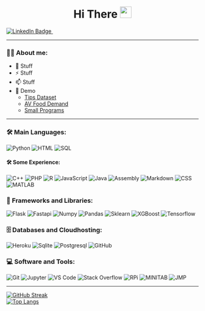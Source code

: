 <div id="intro_text" align="center">
<h1>
  Hi There
  <img src="https://media.giphy.com/media/hvRJCLFzcasrR4ia7z/giphy.gif" width="30px"/>
</h1> 
</div>


<div id="badges">
 <a href="https://www.linkedin.com/in/patrick-cj-carlberg">
    <img src="https://img.shields.io/badge/LinkedIn-blue?style=for-the-badge&logo=linkedin&logoColor=white" alt="LinkedIn Badge"/>
 </a>
 <img src="https://komarev.com/ghpvc/?username=CJROCKBALL&style=for-the-badge&color=blue" alt=""/>
</div>

---

### :man_technologist: About me:
- :telescope: Stuff
- :zap: Stuff
- :mailbox: Stuff
- :telescope: Demo
    - [Tips Dataset](https://github.com/CJRockball/pred_service)
    - [AV Food Demand](https://github.com/CJRockball/pred_service)
    - [Small Programs](https://github.com/CJRockball/pred_service)

---

### :hammer_and_wrench: Main Languages:
<div>
  <img alt="Python" src="https://img.shields.io/badge/Python-14354C?style=plastic&logo=python&logoColor=white" style="max-width: 100%;">
  <img alt="HTML" src="https://img.shields.io/badge/HTML-E34F26?style=plastic&logo=html5&logoColor=white" style="max-width: 100%;">
  <img alt="SQL" src="https://img.shields.io/badge/SQL-025E8C?style=plastic&logo=database&logoColor=white" style="max-width: 100%;">

</div>

#### :hammer_and_wrench: Some Experience:
<div>
<!--- C++, Lisp, Assembly, PHP, Java, R, Javascript --->
  <img alt="C++" src="https://img.shields.io/badge/C%2B%2B-00599C?style=plastic&logo=c%2B%2B&logoColor=white" style="max-width: 100%;">
  <img alt="PHP" src="https://img.shields.io/badge/PHP-777BB4?style=plastic&logo=php&logoColor=white" style="max-width: 100%;">
  <img alt="R" src="https://img.shields.io/badge/R-276DC3?style=plastic&logo=r&logoColor=white" style="max-width: 100%;">
  <img alt="JavaScript" src="https://img.shields.io/badge/JavaScript-323330?style=plastic&logo=javascript&logoColor=F7DF1E" style="max-width: 100%;">
  <img alt="Java" src="https://img.shields.io/badge/Java-ED8B00?style=plastic&logo=openjdk&logoColor=white" style="max-width: 100%;">
  <img alt="Assembly" src="https://img.shields.io/badge/Assembly-525252?style=plastic&logo=asmsembly&logoColor=white" style="max-width: 100%;">
  <img alt="Markdown" src="https://img.shields.io/badge/Markdown-000000?style=plastic&logo=markdown&logoColor=white" style="max-width: 100%;">
  <img alt="CSS" src="https://img.shields.io/badge/CSS-157286?style=plastic&logo=css3&logoColor=white" style="max-width: 100%;">
  <img alt="MATLAB" src="https://img.shields.io/badge/MATLAB-157286?style=plastic&logo=matlab3&logoColor=white" style="max-width: 100%;">
</div>

### :toolbox: Frameworks and Libraries:
<div>
  <img alt="Flask" src="https://img.shields.io/badge/Flask-000000?style=plastic&logo=flask&logoColor=white" style="max-width: 100%;">
  <img alt="Fastapi" src="https://img.shields.io/badge/Fastapi-000000?style=plastic&logo=fastapi&logoColor=white" style="max-width: 100%;">
  <img alt="Numpy" src="https://img.shields.io/badge/Numpy-013243?style=plastic&logo=numpy&logoColor=white" style="max-width: 100%;">
  <img alt="Pandas" src="https://img.shields.io/badge/Pandas-150458?style=plastic&logo=pandas&logoColor=white" style="max-width: 100%;">
  <img alt="Sklearn" src="https://img.shields.io/badge/Sklearn-276DC3?style=plastic&logo=sklearn&logoColor=white" style="max-width: 100%;">
  <img alt="XGBoost" src="https://img.shields.io/badge/XGBoost-276DC3?style=plastic&logo=xgboost&logoColor=white" style="max-width: 100%;">
  <img alt="Tensorflow" src="https://img.shields.io/badge/Tensorflow-FF6F00?style=plastic&logo=tensorflow&logoColor=white" style="max-width: 100%;">
</div>

### :file_cabinet: Databases and Cloudhosting:
<div>
  <img alt="Heroku" src="https://img.shields.io/badge/Heroku-430098?style=plastic&logo=heroku&logoColor=white" style="max-width: 100%;">
  <img alt="Sqlite" src="https://img.shields.io/badge/SQLite-07405E?style=plastic&logo=sqlite&logoColor=white" style="max-width: 100%;">
  <img alt="Postgresql" src="https://img.shields.io/badge/PostgreSQL-316192?style=plastic&logo=postgresql&logoColor=white" style="max-width: 100%;">
  <img alt="GitHub" src="https://img.shields.io/badge/GitHub-100000?style=plastic&logo=github&logoColor=white" style="max-width: 100%;">
  
</div>

### :computer: Software and Tools:
<div>
  <img alt="Git" src="https://img.shields.io/badge/GIT-E44C30?style=plastic&logo=git&logoColor=white" style="max-width: 100%;">
  <img alt="Jupyter" src="https://img.shields.io/badge/Jupyter-F37626?style=plastic&logo=jupyter&logoColor=white" style="max-width: 100%;">
  <img alt="VS Code" src="https://img.shields.io/badge/VS%20Code-0078D7?style=plastic&logo=visual-studio-code&logoColor=white" style="max-width: 100%;">
  <img alt="Stack Overflow" src="https://img.shields.io/badge/Stack%20Overflow-FE7A16?style=plastic&logo=stack-overflow&logoColor=white" style="max-width: 100%;">
  <img alt="RPi" src="https://img.shields.io/badge/Raspberry%20Pi-A22846?style=plastic&logo=Raspberry%20Pi&logoColor=white" style="max-width: 100%;">
  <img alt="MINITAB" src="https://img.shields.io/badge/MINITAB-4EAA25?style=plastic&logo=minitab&logoColor=white" style="max-width: 100%;">
  <img alt="JMP" src="https://img.shields.io/badge/JMP-FA5C5C?style=plastic&logo=jmp&logoColor=white" style="max-width: 100%;">

</div>




---
[![GitHub Streak](http://github-readme-streak-stats.herokuapp.com?user=CJROCKBALL&theme=dark&background=000000)](https://git.io/streak-stats)
<br>
[![Top Langs](https://github-readme-stats.vercel.app/api/top-langs/?username=CJROCKBALL&layout=compact&theme=vision-friendly-dark)](https://github.com/anuraghazra/github-readme-stats)

<!--
**CJRockball/CJROCKBALL** is a ✨ _special_ ✨ repository because its `README.md` (this file) appears on your GitHub profile.

Here are some ideas to get you started:

- 🔭 I’m currently working on ...
- 🌱 I’m currently learning ...
- 👯 I’m looking to collaborate on ...
- 🤔 I’m looking for help with ...
- 💬 Ask me about ...
- 📫 How to reach me: ...
- 😄 Pronouns: ...
- ⚡ Fun fact: ...
-->
